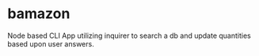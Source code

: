 # bamazon
Node based CLI App utilizing inquirer to search a db and update quantities based upon user answers.
